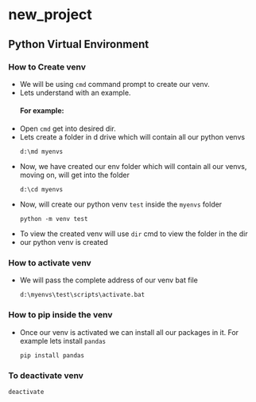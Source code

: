 # new_project

## Python Virtual Environment

### How to Create venv
- We will be using `cmd` command prompt to create our venv.
- Lets understand with an example.
  #### For example:
- Open `cmd` get into desired dir.
- Lets create a folder in d drive which will contain all our python venvs
  ```
  d:\md myenvs
  ```
- Now, we have created our env folder which will contain all our venvs, moving on, will get into the folder
  ```
  d:\cd myenvs
  ```
- Now, will create our python venv `test` inside the `myenvs` folder
  ```
  python -m venv test
  ```
- To view the created venv will use `dir` cmd to view the folder in the dir
- our python venv is created
### How to activate venv
- We will pass the complete address of our venv bat file
  ```
  d:\myenvs\test\scripts\activate.bat
  ```

### How to pip inside the venv
- Once our venv is activated we can install all our packages in it.
  For example lets install `pandas`
  ```
  pip install pandas
  ```
 ### To deactivate venv
  ```
  deactivate
  ```
  
  

  
